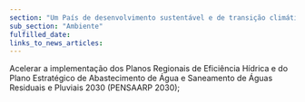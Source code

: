 ```yaml
---
section: "Um País de desenvolvimento sustentável e de transição climática"
sub_section: "Ambiente"
fulfilled_date:
links_to_news_articles:
---
```


Acelerar a implementação dos Planos Regionais de Eficiência Hídrica e do Plano Estratégico de Abastecimento de Água e Saneamento de Águas Residuais e Pluviais 2030 (PENSAARP 2030);
